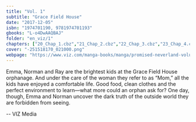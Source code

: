 ```yaml
---
title: "Vol. 1"
subtitle: "Grace Field House"
date: "2017-12-05"
isbn: "1974701190, 9781974701193"
gbooks: "L-o4DwAAQBAJ"
folder: "en_viz/1"
chapters: ["20_Chap_1.cbz","21_Chap_2.cbz","22_Chap_3.cbz","23_Chap_4.cbz","24_Chap_5.cbz","25_Chap_6.cbz","26_Chap_7.cbz"]
cover: "-251518170_021000.png"
webpage: "https://www.viz.com/manga-books/manga/promised-neverland-volume-1/product/5360"
---
```


<p>Emma, Norman and Ray are the brightest kids at the Grace Field House orphanage. And under the care of the woman they refer to as “Mom,” all the kids have enjoyed a comfortable life. Good food, clean clothes and the perfect environment to learn—what more could an orphan ask for? One day, though, Emma and Norman uncover the dark truth of the outside world they are forbidden from seeing.</p> -- VIZ Media
